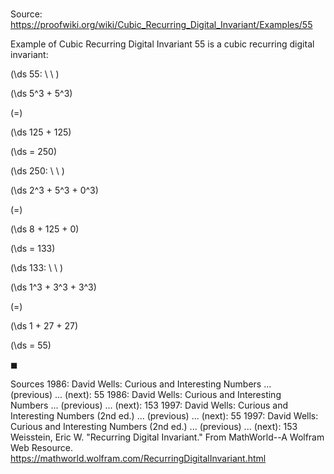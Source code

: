 # 

Source: https://proofwiki.org/wiki/Cubic_Recurring_Digital_Invariant/Examples/55

Example of Cubic Recurring Digital Invariant
$55$ is a cubic recurring digital invariant:








\(\ds 55: \ \ \)





\(\ds 5^3 + 5^3\)

\(=\)







\(\ds 125 + 125\)

\(\ds = 250\)












\(\ds 250: \ \ \)





\(\ds 2^3 + 5^3 + 0^3\)

\(=\)







\(\ds 8 + 125 + 0\)

\(\ds = 133\)












\(\ds 133: \ \ \)





\(\ds 1^3 + 3^3 + 3^3\)

\(=\)







\(\ds 1 + 27 + 27\)

\(\ds = 55\)







$\blacksquare$


Sources
1986: David Wells: Curious and Interesting Numbers ... (previous) ... (next): $55$
1986: David Wells: Curious and Interesting Numbers ... (previous) ... (next): $153$
1997: David Wells: Curious and Interesting Numbers (2nd ed.) ... (previous) ... (next): $55$
1997: David Wells: Curious and Interesting Numbers (2nd ed.) ... (previous) ... (next): $153$
Weisstein, Eric W. "Recurring Digital Invariant." From MathWorld--A Wolfram Web Resource.  https://mathworld.wolfram.com/RecurringDigitalInvariant.html




